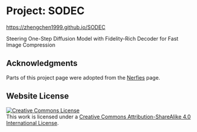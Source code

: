 # Project: SODEC

https://zhengchen1999.github.io/SODEC

Steering One-Step Diffusion Model with Fidelity-Rich Decoder for Fast Image Compression

## Acknowledgments

Parts of this project page were adopted from the [Nerfies](https://nerfies.github.io/) page.

## Website License

<a rel="license" href="http://creativecommons.org/licenses/by-sa/4.0/"><img alt="Creative Commons License" style="border-width:0" src="https://live.staticflickr.com/65535/54165176831_9ca511e569_o.png" /></a><br />This work is licensed under a <a rel="license" href="http://creativecommons.org/licenses/by-sa/4.0/">Creative Commons Attribution-ShareAlike 4.0 International License</a>.

